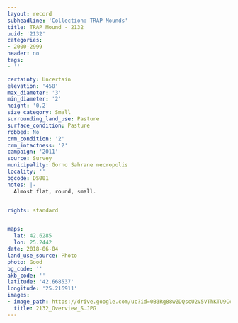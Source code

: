 ```yaml
---
layout: record
subheadline: 'Collection: TRAP Mounds'
title: TRAP Mound - 2132
uuid: '2132'
categories:
- 2000-2999
header: no
tags:
- ''

certainty: Uncertain
elevation: '458'
max_diameter: '3'
min_diameter: '2'
height: '0.2'
size_category: Small
surrounding_land_use: Pasture
surface_condition: Pasture
robbed: No
crm_condition: '2'
crm_intactness: '2'
campaign: '2011'
source: Survey
municipality: Gorno Sahrane necropolis
locality: ''
bgcode: DS001
notes: |-
  Almost flat, round, small.


rights: standard


maps:
  lat: 42.6285
  lon: 25.2442
date: 2018-06-04
land_use_source: Photo
photo: Good
bg_code: ''
akb_code: ''
latitude: '42.668537'
longitude: '25.216911'
images:
- image_path: https://drive.google.com/uc?id=0B3Rg88wZDQscU2V5VThKTU9CcU0
  title: 2132_Overview_S.JPG
---
```

